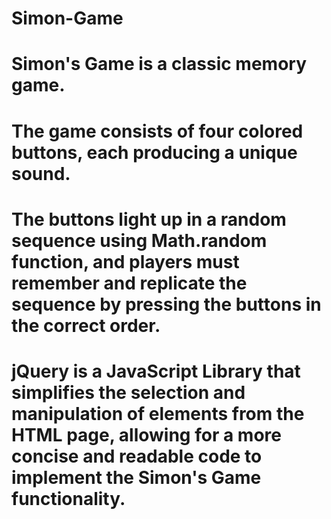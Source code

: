 # Simon-Game
# Simon's Game is a classic memory game. 
# The game consists of four colored buttons, each producing a unique sound. 
# The buttons light up in a random sequence using Math.random function, and players must remember and replicate the sequence by pressing the buttons in the correct order.
# jQuery is a JavaScript Library that simplifies the selection and manipulation of elements from the HTML page, allowing for a more concise and readable code to implement the Simon's Game functionality.
